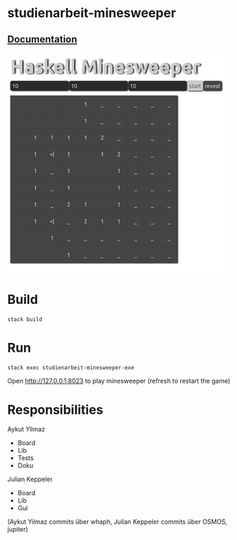 # studienarbeit-minesweeper




<h2><a href="https://ob-fun-ws18.github.io/studienarbeit-minesweeper/index.html">Documentation</a></h2>

![alt text](./images/minesweeper.png "Minesweeper UI")

# Build

```sh
stack build
```

# Run
```sh
stack exec studienarbeit-minesweeper-exe
```
Open http://127.0.0.1:8023 to play minesweeper (refresh to restart the game)



# Responsibilities 

Aykut Yilmaz
* Board
* Lib
* Tests
* Doku

Julian Keppeler
* Board
* Lib
* Gui


(Aykut Yilmaz commits über whaph, Julian Keppeler commits über OSMOS, jupiter)
